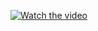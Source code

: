 
[![Watch the video](https://user-images.githubusercontent.com/5105153/110463616-c34db980-8097-11eb-98d7-09e539560b12.png)](https://user-images.githubusercontent.com/5105153/110463432-841f6880-8097-11eb-8f24-057f01a55d9b.mp4)
